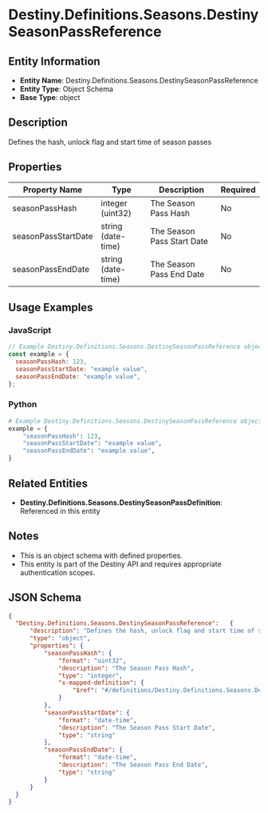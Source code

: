 # Destiny.Definitions.Seasons.DestinySeasonPassReference

## Entity Information
- **Entity Name**: Destiny.Definitions.Seasons.DestinySeasonPassReference
- **Entity Type**: Object Schema
- **Base Type**: object

## Description
Defines the hash, unlock flag and start time of season passes

## Properties

| Property Name | Type | Description | Required |
|---------------|------|-------------|----------|
| seasonPassHash | integer (uint32) | The Season Pass Hash | No |
| seasonPassStartDate | string (date-time) | The Season Pass Start Date | No |
| seasonPassEndDate | string (date-time) | The Season Pass End Date | No |

## Usage Examples

### JavaScript
```javascript
// Example Destiny.Definitions.Seasons.DestinySeasonPassReference object
const example = {
  seasonPassHash: 123,
  seasonPassStartDate: "example value",
  seasonPassEndDate: "example value",
};
```

### Python
```python
# Example Destiny.Definitions.Seasons.DestinySeasonPassReference object
example = {
    "seasonPassHash": 123,
    "seasonPassStartDate": "example value",
    "seasonPassEndDate": "example value",
}
```

## Related Entities
- **Destiny.Definitions.Seasons.DestinySeasonPassDefinition**: Referenced in this entity

## Notes
- This is an object schema with defined properties.
- This entity is part of the Destiny API and requires appropriate authentication scopes.

## JSON Schema
```json
{
  "Destiny.Definitions.Seasons.DestinySeasonPassReference":   {
      "description": "Defines the hash, unlock flag and start time of season passes",
      "type": "object",
      "properties": {
          "seasonPassHash": {
              "format": "uint32",
              "description": "The Season Pass Hash",
              "type": "integer",
              "x-mapped-definition": {
                  "$ref": "#/definitions/Destiny.Definitions.Seasons.DestinySeasonPassDefinition"
              }
          },
          "seasonPassStartDate": {
              "format": "date-time",
              "description": "The Season Pass Start Date",
              "type": "string"
          },
          "seasonPassEndDate": {
              "format": "date-time",
              "description": "The Season Pass End Date",
              "type": "string"
          }
      }
  }
}
```
